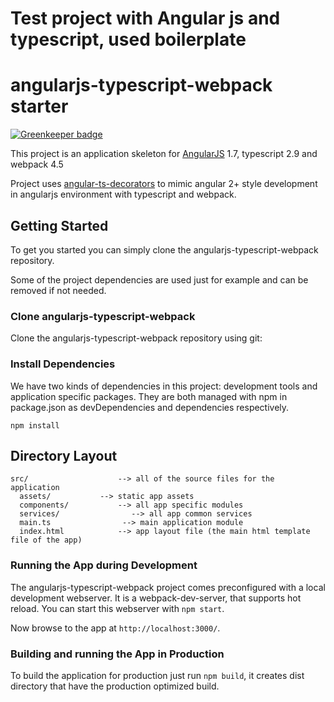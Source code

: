 # Test project with Angular js and typescript, used boilerplate


# angularjs-typescript-webpack starter

[![Greenkeeper badge](https://badges.greenkeeper.io/vsternbach/angularjs-typescript-webpack.svg)](https://greenkeeper.io/)

This project is an application skeleton for [AngularJS](http://angularjs.org/) 1.7, typescript 2.9 and webpack 4.5

Project uses [angular-ts-decorators](https://github.com/vsternbach/angular-ts-decorators) to mimic angular 2+ style development in angularjs environment with typescript and webpack.

## Getting Started

To get you started you can simply clone the angularjs-typescript-webpack repository.

Some of the project dependencies are used just for example and can be removed if not needed. 

### Clone angularjs-typescript-webpack

Clone the angularjs-typescript-webpack repository using git:

### Install Dependencies

We have two kinds of dependencies in this project: development tools and application specific packages. They are both managed with npm in package.json as devDependencies and dependencies respectively.

```
npm install
```

## Directory Layout

```
src/                    --> all of the source files for the application
  assets/           --> static app assets
  components/           --> all app specific modules
  services/                --> all app common services
  main.ts                --> main application module
  index.html            --> app layout file (the main html template file of the app)
```

### Running the App during Development

The angularjs-typescript-webpack project comes preconfigured with a local development webserver. It is a webpack-dev-server, that supports hot reload.  You can start this webserver with `npm start`.

Now browse to the app at `http://localhost:3000/`.

### Building and running the App in Production

To build the application for production just run `npm build`, it creates dist directory that have the production optimized build.

